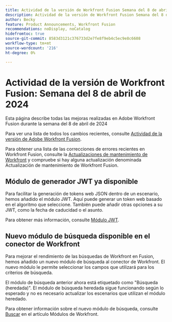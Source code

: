 ```yaml
---
title: Actividad de la versión de Workfront Fusion Semana del 8 de abril de 2024
description: Actividad de la versión de Workfront Fusion Semana del 8 de abril de 2024
author: Becky
feature: Product Announcements, Workfront Fusion
recommendations: noDisplay, noCatalog
hidefromtoc: true
source-git-commit: 8583d3121c376733d2e7fe8f9eb4c5ec9e8c6608
workflow-type: tm+mt
source-wordcount: '216'
ht-degree: 0%

---
```


# Actividad de la versión de Workfront Fusion: Semana del 8 de abril de 2024

Esta página describe todas las mejoras realizadas en Adobe Workfront Fusion durante la semana del 8 de abril de 2024

Para ver una lista de todos los cambios recientes, consulte [Actividad de la versión de Adobe Workfront Fusion](../../../product-announcements/product-releases/fusion-release-activity/fusion-release-activity.md).

Para obtener una lista de las correcciones de errores recientes en Workfront Fusion, consulte la [Actualizaciones de mantenimiento de Workfront](https://experienceleague.adobe.com/docs/workfront-known-issues/releases/current-updates.html) y compruebe si hay alguna actualización denominada Actualización de mantenimiento de Workfront Fusion.

## Módulo de generador JWT ya disponible

Para facilitar la generación de tokens web JSON dentro de un escenario, hemos añadido el módulo JWT. Aquí puede generar un token web basado en el algoritmo que seleccione. También puede añadir otras opciones a su JWT, como la fecha de caducidad o el asunto.

Para obtener más información, consulte [Módulo JWT](/help/quicksilver/workfront-fusion/apps-and-their-modules/jwt-modules.md).

## Nuevo módulo de búsqueda disponible en el conector de Workfront

Para mejorar el rendimiento de las búsquedas de Workfront en Fusion, hemos añadido un nuevo módulo de búsqueda al conector de Workfront. El nuevo módulo le permite seleccionar los campos que utilizará para los criterios de búsqueda.

El módulo de búsqueda anterior ahora está etiquetado como &quot;Búsqueda (heredada)&quot;. El módulo de búsqueda heredada sigue funcionando según lo esperado y no es necesario actualizar los escenarios que utilizan el módulo heredado.

Para obtener información sobre el nuevo módulo de búsqueda, consulte [Buscar](/help/quicksilver/workfront-fusion/apps-and-their-modules/workfront-modules.md#searches) en el artículo Módulos de Workfront.

